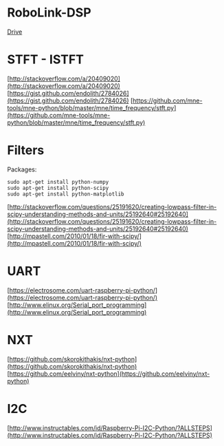 # RoboLink-DSP

[Drive](https://drive.google.com/drive/folders/0B1_BoISbn_dWcWpTa3dXdlRmWVk)

# STFT - ISTFT
[http://stackoverflow.com/a/20409020](http://stackoverflow.com/a/20409020)
[https://gist.github.com/endolith/2784026](https://gist.github.com/endolith/2784026)
[https://github.com/mne-tools/mne-python/blob/master/mne/time_frequency/stft.py](https://github.com/mne-tools/mne-python/blob/master/mne/time_frequency/stft.py)

# Filters
Packages:
```
sudo apt-get install python-numpy
sudo apt-get install python-scipy
sudo apt-get install python-matplotlib
```
[http://stackoverflow.com/questions/25191620/creating-lowpass-filter-in-scipy-understanding-methods-and-units/25192640#25192640](http://stackoverflow.com/questions/25191620/creating-lowpass-filter-in-scipy-understanding-methods-and-units/25192640#25192640)
[http://mpastell.com/2010/01/18/fir-with-scipy/](http://mpastell.com/2010/01/18/fir-with-scipy/)

# UART
[https://electrosome.com/uart-raspberry-pi-python/](https://electrosome.com/uart-raspberry-pi-python/)
[http://www.elinux.org/Serial_port_programming](http://www.elinux.org/Serial_port_programming)

# NXT
[https://github.com/skorokithakis/nxt-python](https://github.com/skorokithakis/nxt-python)
[https://github.com/eelviny/nxt-python](https://github.com/eelviny/nxt-python)

# I2C
[http://www.instructables.com/id/Raspberry-Pi-I2C-Python/?ALLSTEPS](http://www.instructables.com/id/Raspberry-Pi-I2C-Python/?ALLSTEPS)
